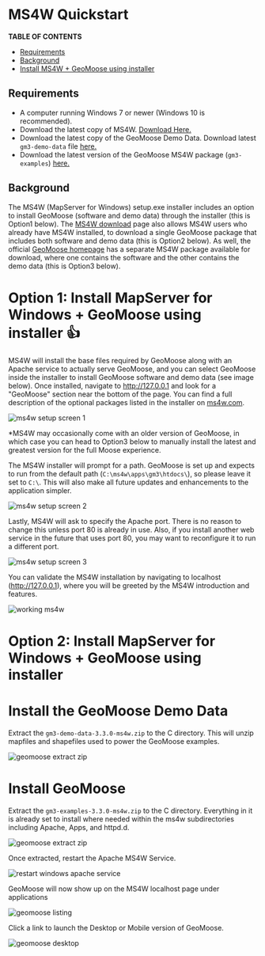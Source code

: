 # MS4W Quickstart

**TABLE OF CONTENTS**
* [Requirements](#req)
* [Background](#back)
* [Install MS4W + GeoMoose using installer](#option1)

## <a name="req"></a>Requirements

 * A computer running Windows 7 or newer (Windows 10 is recommended).
 * Download the latest copy of MS4W.  [Download Here.](https://ms4w.com)
 * Download the latest copy of the GeoMoose Demo Data. Download latest `gm3-demo-data` file [here.](https://www.geomoose.org/downloads/)
 * Download the latest version of the GeoMoose MS4W package (`gm3-examples`) [here.](https://www.geomoose.org/downloads/)

## <a name="back"></a>Background

The MS4W (MapServer for Windows) setup.exe installer includes an option to install GeoMoose (software and
demo data) through the installer (this is Option1 below).  The [MS4W download](https://ms4w.com/download.html#applications-packaged-for-ms4w) 
page also allows MS4W users who already have MS4W installed, to download a single GeoMoose package that 
includes both software and demo data (this is Option2 below).  As well, the official [GeoMoose homepage](https://www.geomoose.org/download.html) 
has a separate MS4W package available for download, where one contains the software and the other contains 
the demo data (this is Option3 below). 

# <a name="option1">Option 1: Install MapServer for Windows + GeoMoose using installer :+1:

MS4W will install the base files required by GeoMoose along with an Apache service to actually serve GeoMoose, and
you can select GeoMoose inside the installer to install GeoMoose software and demo data (see image below). 
Once installed, navigate to http://127.0.0.1 and look for a "GeoMoose" section near the bottom of the page.
You can find a full description of the optional packages listed in the installer on [ms4w.com](https://www.geomoose.org/download.html).

![ms4w setup screen 1](ms4w-setup-1.png)

*MS4W may occasionally come with an older version of GeoMoose, in which case you can head to Option3 below to manually 
install the latest and greatest version for the full Moose experience.

The MS4W installer will prompt for a path. GeoMoose is set up and expects to run from the default path (`C:\ms4w\apps\gm3\htdocs\`), 
so please leave it set to `C:\`.  This will also make all future updates and enhancements to the 
application simpler.

![ms4w setup screen 2](ms4w-setup-2.png)

Lastly, MS4W will ask to specify the Apache port. There is no reason to change this unless port 80 is 
already in use. Also, if you install another web service in the future that uses port 80, you may want 
to reconfigure it to run a different port.

![ms4w setup screen 3](ms4w-setup-3.png)

You can validate the MS4W installation by navigating to localhost (http://127.0.0.1), where you will 
be greeted by the MS4W introduction and features.

![working ms4w](ms4w-success.png)

# <a name="option2">Option 2: Install MapServer for Windows + GeoMoose using installer

# Install the GeoMoose Demo Data

Extract the `gm3-demo-data-3.3.0-ms4w.zip` to the C directory. This will unzip mapfiles and shapefiles used to power the GeoMoose examples.

![geomoose extract zip](geomoose-setup-1.png)

# Install GeoMoose

Extract the `gm3-examples-3.3.0-ms4w.zip` to the C directory. Everything in it is already set to install where needed within the ms4w subdirectories including Apache, Apps, and httpd.d.

![geomoose extract zip](geomoose-setup-1.png)

Once extracted, restart the Apache MS4W Service.

![restart windows apache service](geomoose-setup-2.png)

GeoMoose will now show up on the MS4W localhost page under applications

![geomoose listing](geomoose-success-1.png)

Click a link to launch the Desktop or Mobile version of GeoMoose.

![geomoose desktop](geomoose-success-2.png)



